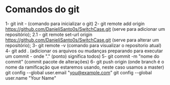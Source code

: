 # Comandos do git
1- git init - (comando para inicializar o git)
2- git remote add origin https://github.com/DanieliSanto0s/SwitchCase.git (serve para adicionar um repositório);
2.1 - git remote set-url origin https://github.com/DanieliSanto0s/SwitchCase.git (serve para alterar um repositório);
3- git remote -v (comando para visualizar o repositorio atual)
4- git add . (adicionar os arquivos ou mudanças preparando para executar um commit - onde "." (ponto) significa todos)
5- git commit -m "nome do commit" (commit pacote de alterações)
6- git push origin <branch> (onde branch é o nome da ramificação que estaremos usando, neste caso usamos a master)
git config --global user.email "you@example.com"
git config --global user.name "Your Name"